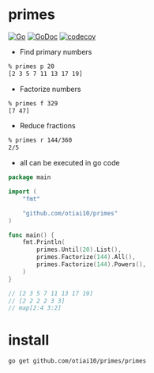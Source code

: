 primes
==========

[![Go](https://github.com/otiai10/primes/actions/workflows/go.yml/badge.svg)](https://github.com/otiai10/primes/actions/workflows/go.yml)
[![GoDoc](https://godoc.org/github.com/otiai10/primes?status.svg)](https://godoc.org/github.com/otiai10/primes)
[![codecov](https://codecov.io/gh/otiai10/primes/graph/badge.svg?token=KhbXXMd6Lj)](https://codecov.io/gh/otiai10/primes)

- Find primary numbers
```sh
% primes p 20
[2 3 5 7 11 13 17 19]
```
- Factorize numbers
```sh
% primes f 329
[7 47]
```
- Reduce fractions
```sh
% primes r 144/360
2/5
```

- all can be executed in go code

```go
package main

import (
	"fmt"

	"github.com/otiai10/primes"
)

func main() {
	fmt.Println(
		primes.Until(20).List(),
		primes.Factorize(144).All(),
		primes.Factorize(144).Powers(),
	)
}

// [2 3 5 7 11 13 17 19]
// [2 2 2 2 3 3]
// map[2:4 3:2]
```

# install

```sh
go get github.com/otiai10/primes/primes
```
